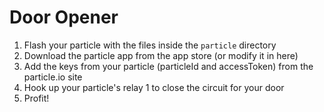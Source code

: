 # Door Opener

1. Flash your particle with the files inside the `particle` directory
2. Download the particle app from the app store (or modify it in here)
3. Add the keys from your particle (particleId and accessToken) from the particle.io site
4. Hook up your particle's relay 1 to close the circuit for your door
5. Profit!
